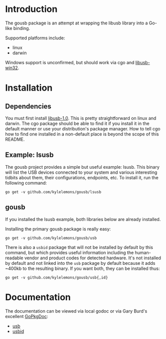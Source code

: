 Introduction
============

The gousb package is an attempt at wrapping the libusb library into a Go-like binding.

Supported platforms include:

- linux
- darwin

Windows support is unconfirmed, but should work via cgo and [libusb-win32](http://sourceforge.net/apps/trac/libusb-win32/wiki).

Installation
============

Dependencies
------------
You must first install [libusb-1.0](http://libusb.org/wiki/libusb-1.0).  This is pretty straightforward on linux and darwin.  The cgo package should be able to find it if you install it in the default manner or use your distribution's package manager.  How to tell cgo how to find one installed in a non-default place is beyond the scope of this README.

Example: lsusb
--------------
The gousb project provides a simple but useful example: lsusb.  This binary will list the USB devices connected to your system and various interesting tidbits about them, their configurations, endpoints, etc.  To install it, run the following command:

    go get -v github.com/kylelemons/gousb/lsusb

gousb
-----
If you installed the lsusb example, both libraries below are already installed.

Installing the primary gousb package is really easy:

    go get -v github.com/kylelemons/gousb/usb

There is also a `usbid` package that will not be installed by default by this command, but which provides useful information including the human-readable vendor and product codes for detected hardware.  It's not installed by default and not linked into the `usb` package by default because it adds ~400kb to the resulting binary.  If you want both, they can be installed thus:

    go get -v github.com/kylelemons/gousb/usb{,id}

Documentation
=============
The documentation can be viewed via local godoc or via Gary Burd's excellent [GoPkgDoc](http://gopkgdoc.appspot.com):

- [usb](http://gopkgdoc.appspot.com/pkg/github.com/kylelemons/gousb/usb)
- [usbid](http://gopkgdoc.appspot.com/pkg/github.com/kylelemons/gousb/usbid)
